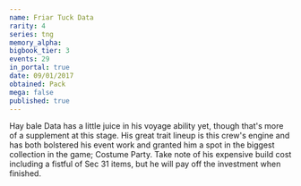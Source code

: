 ```yaml
---
name: Friar Tuck Data
rarity: 4
series: tng
memory_alpha:
bigbook_tier: 3
events: 29
in_portal: true
date: 09/01/2017
obtained: Pack
mega: false
published: true
---
```


Hay bale Data has a little juice in his voyage ability yet, though that's more of a supplement at this stage. His great trait lineup is this crew's engine and has both bolstered his event work and granted him a spot in the biggest collection in the game; Costume Party. Take note of his expensive build cost including a fistful of Sec 31 items, but he will pay off the investment when finished.
